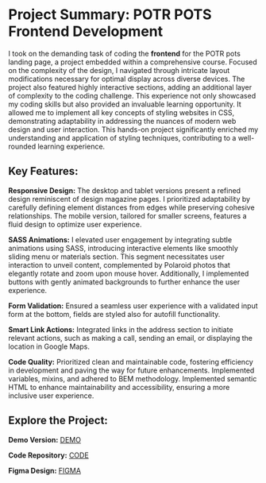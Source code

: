 # Project Summary: POTR POTS Frontend Development

I took on the demanding task of coding the **frontend** for the POTR pots landing page, a project embedded within a comprehensive course. Focused on the complexity of the design, I navigated through intricate layout modifications necessary for optimal display across diverse devices. The project also featured highly interactive sections, adding an additional layer of complexity to the coding challenge. This experience not only showcased my coding skills but also provided an invaluable learning opportunity. It allowed me to implement all key concepts of styling websites in CSS, demonstrating adaptability in addressing the nuances of modern web design and user interaction. This hands-on project significantly enriched my understanding and application of styling techniques, contributing to a well-rounded learning experience.

## Key Features:

**Responsive Design:** The desktop and tablet versions present a refined design reminiscent of design magazine pages. I prioritized adaptability by carefully defining element distances from edges while preserving cohesive relationships. The mobile version, tailored for smaller screens, features a fluid design to optimize user experience.

**SASS Animations:** I elevated user engagement by integrating subtle animations using SASS, introducing interactive elements like smoothly sliding menu or materials section. This segment necessitates user interaction to unveil content, complemented by Polaroid photos that elegantly rotate and zoom upon mouse hover. Additionally, I implemented buttons with gently animated backgrounds to further enhance the user experience.

**Form Validation:** Ensured a seamless user experience with a validated input form at the bottom, fields are styled also for autofill functionality.

**Smart Link Actions:** Integrated links in the address section to initiate relevant actions, such as making a call, sending an email, or displaying the location in Google Maps.

**Code Quality:** Prioritized clean and maintainable code, fostering efficiency in development and paving the way for future enhancements. Implemented variables, mixins, and adhered to BEM methodology. Implemented semantic HTML to enhance maintainability and accessibility, ensuring a more inclusive user experience.

## Explore the Project:

**Demo Version:** [DEMO](https://meljaszuk.github.io/Responsive-Webiste-EcoPots/)

**Code Repository:** [CODE](https://github.com/meljaszuk/Responsive-Webiste-EcoPots/tree/main/src)

**Figma Design:** [FIGMA](https://www.figma.com/file/50zgLU65Mcd3MisFHMfLfx/POTR-POTS_FE-students?node-id=1760%3A281)
